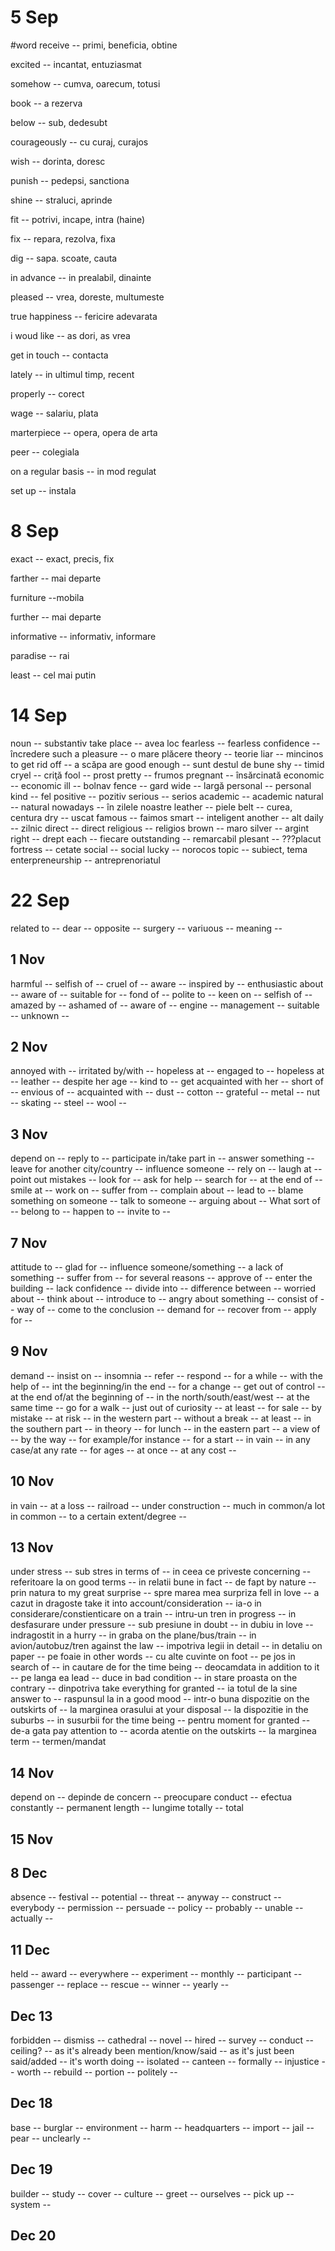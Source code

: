 
# 5 Sep
#word
receive -- primi, beneficia, obtine
<!--SR:!2023-09-09,1,230-->
excited -- incantat, entuziasmat
<!--SR:!2023-09-11,3,250-->
somehow -- cumva, oarecum, totusi
<!--SR:!2023-09-11,3,250-->
book -- a rezerva
<!--SR:!2023-09-12,4,270-->
below -- sub, dedesubt
<!--SR:!2023-09-09,1,230-->
courageously -- cu curaj, curajos
<!--SR:!2023-09-12,4,270-->
wish -- dorinta, doresc
<!--SR:!2023-09-09,1,230-->
punish -- pedepsi, sanctiona
<!--SR:!2023-09-09,1,230-->
shine -- straluci, aprinde
<!--SR:!2023-09-11,3,250-->
fit -- potrivi, incape, intra (haine)
<!--SR:!2023-09-09,1,230-->
fix -- repara, rezolva, fixa
<!--SR:!2023-09-12,4,270-->
dig -- sapa. scoate, cauta
<!--SR:!2023-09-11,3,250-->
in advance -- in prealabil, dinainte
<!--SR:!2023-09-11,3,250-->
pleased -- vrea, doreste, multumeste
<!--SR:!2023-09-09,1,230-->
true happiness -- fericire adevarata
<!--SR:!2023-09-11,3,250-->
i woud like -- as dori, as vrea
<!--SR:!2023-09-12,4,270-->
get in touch -- contacta
<!--SR:!2023-09-11,3,250-->
lately -- in ultimul timp, recent
<!--SR:!2023-09-09,1,230-->
properly -- corect 
<!--SR:!2023-09-09,1,230-->
wage -- salariu, plata
<!--SR:!2023-09-09,1,230-->
marterpiece -- opera, opera de arta
<!--SR:!2023-09-11,3,250-->
peer -- colegiala
<!--SR:!2023-09-09,1,230-->
on a regular basis -- in mod regulat 
<!--SR:!2023-09-11,3,250-->
set up -- instala
<!--SR:!2023-09-12,4,270-->

# 8 Sep
exact -- exact, precis, fix
<!--SR:!2023-09-12,4,270-->
farther -- mai departe
<!--SR:!2023-09-11,3,250-->
furniture --mobila
<!--SR:!2023-09-11,3,250-->
further -- mai departe
<!--SR:!2023-09-11,3,250-->
informative -- informativ, informare
<!--SR:!2023-09-11,3,250-->
paradise -- rai
<!--SR:!2023-09-12,4,270-->
least -- cel mai putin
<!--SR:!2023-09-11,3,250-->

# 14 Sep 

noun -- substantiv
take place -- avea loc
fearless -- fearless
confidence -- încredere
such a pleasure -- o mare plăcere
theory -- teorie
liar -- mincinos
to get rid off -- a scăpa 
are good enough -- sunt destul de bune
shy -- timid
cryel -- criţă
fool -- prost
pretty -- frumos
pregnant -- însărcinată
economic -- economic
ill -- bolnav
fence -- gard
wide -- largă
personal -- personal
kind -- fel
positive -- pozitiv
serious -- serios
academic -- academic
natural -- natural
nowadays -- în zilele noastre
leather -- piele
belt -- curea, centura
dry -- uscat
famous -- faimos
smart -- inteligent
another -- alt
daily -- zilnic
direct -- direct
religious -- religios
brown -- maro
silver -- argint
right -- drept
each -- fiecare
outstanding -- remarcabil
plesant -- ???placut 
fortress -- cetate
social -- social
lucky -- norocos
topic -- subiect, tema
enterpreneurship -- antreprenoriatul

# 22 Sep
related to -- 
dear --
opposite -- 
surgery -- 
variuous --
meaning -- 

## 1 Nov
harmful -- 
selfish of -- 
cruel of --
aware -- 
inspired by -- 
enthusiastic about -- 
aware of --
suitable for --
fond of --
polite to --
keen on --
selfish of -- 
amazed by --
ashamed of --
aware of --
engine --
management --
suitable --
unknown  --
## 2 Nov
annoyed with --
irritated by/with -- 
hopeless at --
engaged to --
hopeless at --
leather --
despite her age --
kind to --
get acquainted with her --
short of --
envious of --
acquainted with --
dust --
cotton --
grateful --
metal --
nut --
skating --
steel --
wool --

## 3 Nov
depend on --
reply to --
participate in/take part in --
answer something --
leave for another city/country --
influence someone --
rely on --
laugh at --
point out mistakes --
look for --
ask for help --
search for --
at the end of --
smile at --
work on --
suffer from --
complain about --
lead to --
blame something on someone --
talk to someone --
arguing about --
What sort of --
belong to --
happen to --
invite to --
## 7 Nov
attitude to --
glad for --
influence someone/something --
a lack of something --
suffer from --
for several reasons --
approve of --
enter the building --
lack confidence --
divide into --
difference between --
worried about --
think about --
introduce to --
angry about something --
consist of --
way of --
come to the conclusion --
demand for --
recover from --
apply for --

## 9 Nov 
demand --
insist on --
insomnia --
refer --
respond --
for a while --
with the help of --
int the beginning/in the end --
for a change --
get out of control --
at the end of/at the beginning of --
in the north/south/east/west --
at the same time --
go for a walk --
just out of curiosity --
at least --
for sale --
by mistake --
at risk --
in the western part --
without a break --
at least --
in the southern part --
in theory --
for lunch --
in the eastern part --
a view of --
by the way --
for example/for instance --
for a start --
in vain --
in any case/at any rate --
for ages --
at once --
at any cost --

## 10 Nov
in vain --
at a loss --
railroad --
under construction --
much in common/a lot in common --
to a certain extent/degree --
 
##  13 Nov
 under stress -- sub stres
 in terms of -- in ceea ce priveste
 concerning -- referitoare la 
 on good terms -- in relatii bune
 in fact -- de fapt 
 by nature -- prin natura
 to my great surprise -- spre marea mea surpriza
 fell in love -- a cazut in dragoste
 take it into account/consideration -- ia-o in considerare/constienticare
 on a train -- intru-un tren
 in progress -- in desfasurare
 under pressure -- sub presiune
 in doubt -- in dubiu
 in love -- indragostit
 in a hurry -- in graba
 on the plane/bus/train -- in avion/autobuz/tren
 against the law -- impotriva legii 
 in detail -- in detaliu 
 on paper -- pe foaie 
 in other words -- cu alte cuvinte
 on foot -- pe jos
 in search of -- in cautare de 
 for the time being -- deocamdata 
 in addition to it -- pe langa ea
 lead -- duce 
 in bad condition -- in stare proasta
 on the contrary -- dinpotriva
 take everything for granted -- ia totul de la sine
 answer to -- raspunsul la 
 in a good mood -- intr-o buna dispozitie
 on the outskirts of -- la marginea orasului
 at your disposal -- la dispozitie
 in the suburbs -- in susurbii
 for the time being -- pentru moment 
 for granted -- de-a gata
 pay attention to -- acorda atentie
 on the outskirts -- la marginea 
 term -- termen/mandat
 
 
## 14 Nov
 depend on -- depinde de
 concern -- preocupare
 conduct -- efectua
 constantly -- permanent 
 length -- lungime
 totally -- total

## 15 Nov

## 8 Dec
absence --
festival -- 
potential --
threat -- 
anyway --
construct -- 
everybody --
permission -- 
persuade -- 
policy --
probably --
unable --
actually --

## 11 Dec
held --
award --
everywhere --
experiment --
monthly --
participant --
passenger --
replace --
rescue --
winner -- 
yearly --

## Dec 13
forbidden --
dismiss -- 
cathedral -- 
novel --
hired -- 
survey --
conduct --
ceiling? -- 
as it's already been mention/know/said  -- 
as it's just been said/added -- 
it's worth doing -- 
isolated -- 
canteen --
formally --
injustice --
worth --
rebuild --
portion --
politely --

## Dec 18
base --
burglar --
environment --
harm --
headquarters --
import --
jail --
pear --
unclearly --

## Dec 19
builder --
study --
cover --
culture --
greet --
ourselves --
pick up --
system --

## Dec 20
